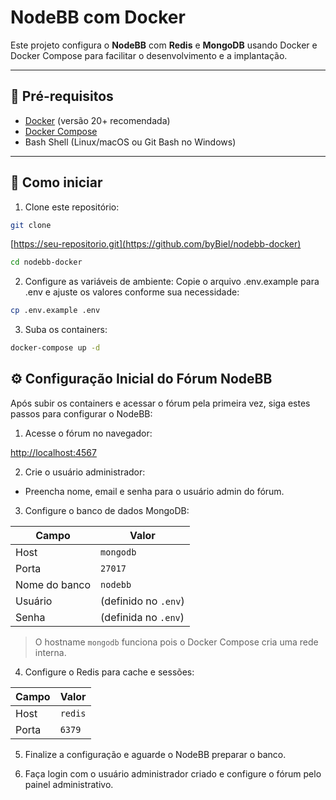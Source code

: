 # NodeBB com Docker

Este projeto configura o **NodeBB** com **Redis** e **MongoDB** usando Docker e Docker Compose para facilitar o desenvolvimento e a implantação.

---

## 🚩 Pré-requisitos

- [Docker](https://docs.docker.com/get-docker/) (versão 20+ recomendada)
- [Docker Compose](https://docs.docker.com/compose/install/)
- Bash Shell (Linux/macOS ou Git Bash no Windows)

---

## 🚀 Como iniciar

1. Clone este repositório:

```bash
git clone
```
[https://seu-repositorio.git](https://github.com/byBiel/nodebb-docker)
```bash
cd nodebb-docker 
```
2. Configure as variáveis de ambiente:
Copie o arquivo .env.example para .env e ajuste os valores conforme sua necessidade:

```bash
cp .env.example .env
```

3. Suba os containers:

```bash
docker-compose up -d
```


## ⚙️ Configuração Inicial do Fórum NodeBB

Após subir os containers e acessar o fórum pela primeira vez, siga estes passos para configurar o NodeBB:

1. Acesse o fórum no navegador:


[http://localhost:4567](http://localhost:4567)


2. Crie o usuário administrador:

- Preencha nome, email e senha para o usuário admin do fórum.

3. Configure o banco de dados MongoDB:

| Campo           | Valor            |
|-----------------|------------------|
| Host            | `mongodb`        |
| Porta           | `27017`          |
| Nome do banco   | `nodebb`         |
| Usuário         | (definido no `.env`) |
| Senha           | (definida no `.env`) |

> O hostname `mongodb` funciona pois o Docker Compose cria uma rede interna.

4. Configure o Redis para cache e sessões:

| Campo | Valor       |
|-------|-------------|
| Host  | `redis`     |
| Porta | `6379`      |

5. Finalize a configuração e aguarde o NodeBB preparar o banco.

6. Faça login com o usuário administrador criado e configure o fórum pelo painel administrativo.
